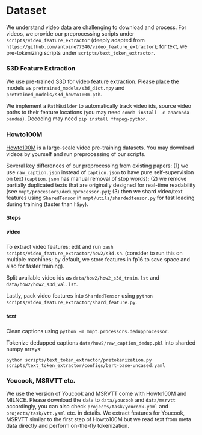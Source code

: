 # Dataset

We understand video data are challenging to download and process. For videos, we provide our preprocessing scripts under `scripts/video_feature_extractor` (deeply adapted from `https://github.com/antoine77340/video_feature_extractor`); for text, we pre-tokenizing scripts under `scripts/text_token_extractor`.

### S3D Feature Extraction
We use pre-trained [S3D](https://github.com/antoine77340/S3D_HowTo100M) for video feature extraction. Please place the models as `pretrained_models/s3d_dict.npy` and `pretrained_models/s3d_howto100m.pth`.

We implement a `PathBuilder` to automatically track video ids, source video paths to their feature locations (you may need `conda install -c anaconda pandas`). Decoding may need `pip install ffmpeg-python`.

### Howto100M
[Howto100M](https://www.di.ens.fr/willow/research/howto100m/) is a large-scale video pre-training datasets. You may download videos by yourself and run preprocessing of our scripts.

Several key differences of our preprocessing from existing papers: (1) we use `raw_caption.json` instead of `caption.json` to have pure self-supervision on text (`caption.json` has manual removal of stop words); (2) we remove partially duplicated texts that are originally designed for real-time readability (see `mmpt/processors/dedupprocessor.py`); (3) then we shard video/text features using `SharedTensor` in `mmpt/utils/shardedtensor.py` for fast loading during training (faster than `h5py`).

#### Steps
##### video
To extract video features: edit and run `bash scripts/video_feature_extractor/how2/s3d.sh`. (consider to run this on multiple machines; by default, we store features in fp16 to save space and also for faster training).

Split available video ids as `data/how2/how2_s3d_train.lst` and `data/how2/how2_s3d_val.lst`.

Lastly, pack video features into `ShardedTensor` using `python scripts/video_feature_extractor/shard_feature.py`.

##### text
Clean captions using `python -m mmpt.processors.dedupprocessor`.

Tokenize dedupped captions `data/how2/raw_caption_dedup.pkl` into sharded numpy arrays:
```
python scripts/text_token_extractor/pretokenization.py scripts/text_token_extractor/configs/bert-base-uncased.yaml
```

### Youcook, MSRVTT etc.
We use the version of Youcook and MSRVTT come with Howto100M and MILNCE. Please download the data to `data/youcook` and `data/msrvtt` accordingly, you can also check `projects/task/youcook.yaml` and `projects/task/vtt.yaml` etc. in details.
We extract features for Youcook, MSRVTT similar to the first step of Howto100M but we read text from meta data directly and perform on-the-fly tokenization.
